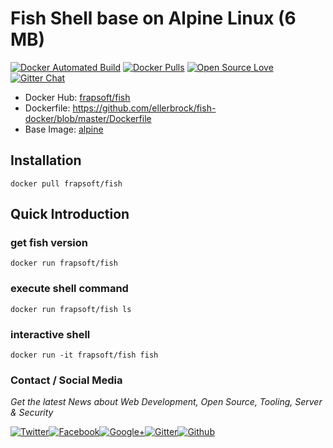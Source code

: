 # Fish Shell base on Alpine Linux (6 MB)

[![Docker Automated Build](https://img.shields.io/docker/automated/frapsoft/fish.svg)](https://hub.docker.com/r/frapsoft/fish/) [![Docker Pulls](https://img.shields.io/docker/pulls/frapsoft/fish.svg)](https://hub.docker.com/r/frapsoft/fish/) [![Open Source Love](https://badges.frapsoft.com/os/v1/open-source.svg)](https://github.com/ellerbrock/open-source-badges/) [![Gitter Chat](https://badges.gitter.im/frapsoft/frapsoft.svg)](https://gitter.im/frapsoft/frapsoft/)

- Docker Hub: [frapsoft/fish](https://hub.docker.com/r/frapsoft/fish/)
- Dockerfile: <https://github.com/ellerbrock/fish-docker/blob/master/Dockerfile>
- Base Image: [alpine](https://hub.docker.com/_/alpine/)

## Installation

`docker pull frapsoft/fish`

## Quick Introduction

### get fish version

`docker run frapsoft/fish`

### execute shell command

`docker run frapsoft/fish ls`

### interactive shell

`docker run -it frapsoft/fish fish`

### Contact / Social Media

_Get the latest News about Web Development, Open Source, Tooling, Server & Security_

[![Twitter](https://github.frapsoft.com/social/twitter.png)](https://twitter.com/frapsoft/)[![Facebook](https://github.frapsoft.com/social/facebook.png)](https://www.facebook.com/frapsoft/)[![Google+](https://github.frapsoft.com/social/google-plus.png)](https://plus.google.com/116540931335841862774)[![Gitter](https://github.frapsoft.com/social/gitter.png)](https://gitter.im/frapsoft/frapsoft/)[![Github](https://github.frapsoft.com/social/github.png)](https://github.com/ellerbrock/)
